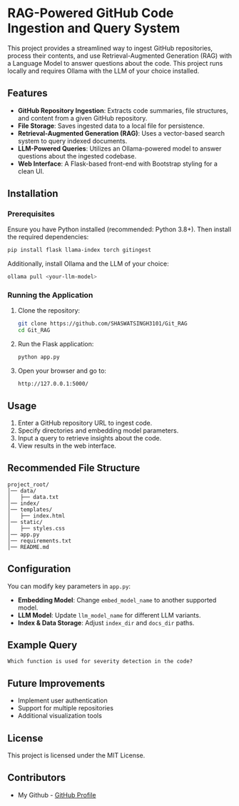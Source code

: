 # RAG-Powered GitHub Code Ingestion and Query System

This project provides a streamlined way to ingest GitHub repositories, process their contents, and use Retrieval-Augmented Generation (RAG) with a Language Model to answer questions about the code. This project runs locally and requires Ollama with the LLM of your choice installed.

## Features

- **GitHub Repository Ingestion**: Extracts code summaries, file structures, and content from a given GitHub repository.
- **File Storage**: Saves ingested data to a local file for persistence.
- **Retrieval-Augmented Generation (RAG)**: Uses a vector-based search system to query indexed documents.
- **LLM-Powered Queries**: Utilizes an Ollama-powered model to answer questions about the ingested codebase.
- **Web Interface**: A Flask-based front-end with Bootstrap styling for a clean UI.

## Installation

### Prerequisites

Ensure you have Python installed (recommended: Python 3.8+). Then install the required dependencies:

```bash
pip install flask llama-index torch gitingest
```

Additionally, install Ollama and the LLM of your choice:

```bash
ollama pull <your-llm-model>
```

### Running the Application

1. Clone the repository:
   ```bash
   git clone https://github.com/SHASWATSINGH3101/Git_RAG
   cd Git_RAG
   ```

2. Run the Flask application:
   ```bash
   python app.py
   ```

3. Open your browser and go to:
   ```
   http://127.0.0.1:5000/
   ```

## Usage

1. Enter a GitHub repository URL to ingest code.
2. Specify directories and embedding model parameters.
3. Input a query to retrieve insights about the code.
4. View results in the web interface.

## Recommended File Structure

```
project_root/
│── data/
│   ├── data.txt
│── index/
│── templates/
│   ├── index.html
│── static/
│   ├── styles.css
│── app.py
│── requirements.txt
│── README.md
```

## Configuration

You can modify key parameters in `app.py`:

- **Embedding Model**: Change `embed_model_name` to another supported model.
- **LLM Model**: Update `llm_model_name` for different LLM variants.
- **Index & Data Storage**: Adjust `index_dir` and `docs_dir` paths.

## Example Query

```
Which function is used for severity detection in the code?
```

## Future Improvements

- Implement user authentication
- Support for multiple repositories
- Additional visualization tools

## License

This project is licensed under the MIT License.

## Contributors

- My Github - [GitHub Profile](https://github.com/SHASWATSINGH3101)

